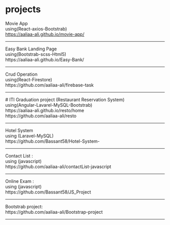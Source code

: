 # projects



 Movie App 
<br/>
using(React-axios-Bootstrab)
<br/>
https://aaliaa-ali.github.io/movie-app/
<hr/>
 Easy Bank Landing Page
<br/>
using(Bootstrab-scss-Html5)
<br/>
https://aaliaa-ali.github.io/Easy-Bank/
<hr/>
 Crud Operation  
<br/>
using(React-Firestore)
<br/>
https://github.com/aaliaa-ali/firebase-task
<hr/>
# ITI Graduation project (Restaurant Reservation System)
<br/>
using(Angular-Lavarel-MySQL-Bootstrab)
<br/>
https://aaliaa-ali.github.io/resto/home
<br/>
https://github.com/aaliaa-ali/resto
<hr/>
 Hotel System 
<br/>
using (Laravel-MySQL)
<br/>
https://github.com/Bassant58/Hotel-System-
<hr/>
 Contact List :
<br/>
using (javascript)
<br/>
https://github.com/aaliaa-ali/contactList-javascript
<hr/>
Online Exam :
<br/>
using (javascript)
<br/>
https://github.com/Bassant58/JS_Project
<hr/>
<bold> Bootstrab project</bold>:
<br/>
https://github.com/aaliaa-ali/Bootstrap-project
<hr/>
